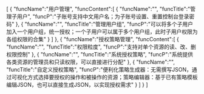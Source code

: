 [
	{
		"funcName":"用户管理",
		"funcContent":[
			{
				"funcName":"",
				"funcTitle":"管理子用户",
				"funcP":"子账号支持中文用户名；为子账号设置、重置控制台登录密码"
			},
			{
				"funcName":"",
				"funcTitle":"管理用户组",
				"funcP":"可以将多个子用户加入一个用户组，统一授权；一个子用户可以属于多个用户组，此时子用户权限为各组权限的合集"
			}
		]
	},
	{
		"funcName":"授权策略管理",
		"funcContent":[
			{
				"funcName":"",
				"funcTitle":"权限粒度",
				"funcP":"支持对单个资源的读、改、删权限控制"
			},
			{
				"funcName":"",
				"funcTitle":"系统授权策略",
				"funcP":"系统提供各类资源的管理员和只读权限，可以直接进行分配"
			},
			{
				"funcName":"",
				"funcTitle":"自定义授权策略",
				"funcP":"便利化策略生成器：无需撰写JSON，通过可视化方式选择要授权的操作和被操作的资源；策略编辑器：基于已有策略模板编辑JSON，也可以直接生成JSON，以实现授权需求"
			}
		]
	}
]